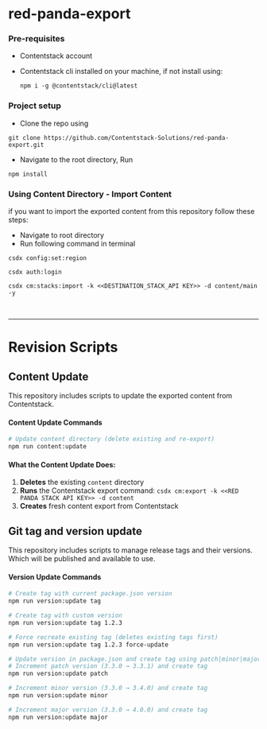 # red-panda-export

### Pre-requisites
- Contentstack account
- Contentstack cli installed on your machine, if not install using: 

    ```
    npm i -g @contentstack/cli@latest
    ```

### Project setup
- Clone the repo using
```
git clone https://github.com/Contentstack-Solutions/red-panda-export.git
```
- Navigate to the root directory, Run 
```
npm install
```

### Using Content Directory - Import Content
if you want to import the exported content from this repository follow these steps:
- Navigate to root directory
- Run following command in terminal

```
csdx config:set:region
```
```
csdx auth:login
```
```
csdx cm:stacks:import -k <<DESTINATION_STACK_API KEY>> -d content/main -y
```
<br/>

---
# Revision Scripts 

## Content Update

This repository includes scripts to update the exported content from Contentstack.

#### Content Update Commands

```bash
# Update content directory (delete existing and re-export)
npm run content:update
```

#### What the Content Update Does:
1.  **Deletes** the existing `content` directory
2. **Runs** the Contentstack export command: `csdx cm:export -k <<RED PANDA STACK API KEY>> -d content`
3. **Creates** fresh content export from Contentstack



## Git tag and version update

This repository includes scripts to manage release tags and their versions. Which will be published and available to use.

#### Version Update Commands

```bash
# Create tag with current package.json version
npm run version:update tag

# Create tag with custom version
npm run version:update tag 1.2.3

# Force recreate existing tag (deletes existing tags first)
npm run version:update tag 1.2.3 force-update

# Update version in package.json and create tag using patch|minor|major
# Increment patch version (3.3.0 → 3.3.1) and create tag
npm run version:update patch

# Increment minor version (3.3.0 → 3.4.0) and create tag  
npm run version:update minor

# Increment major version (3.3.0 → 4.0.0) and create tag
npm run version:update major
```


